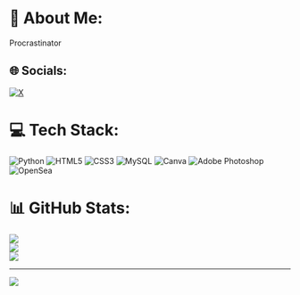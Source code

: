 # 💫 About Me:
Procrastinator


## 🌐 Socials:
[![X](https://img.shields.io/badge/X-black.svg?logo=X&logoColor=white)](https://x.com/khalidhamdi) 

# 💻 Tech Stack:
![Python](https://img.shields.io/badge/python-3670A0?style=for-the-badge&logo=python&logoColor=ffdd54) ![HTML5](https://img.shields.io/badge/html5-%23E34F26.svg?style=for-the-badge&logo=html5&logoColor=white) ![CSS3](https://img.shields.io/badge/css3-%231572B6.svg?style=for-the-badge&logo=css3&logoColor=white) ![MySQL](https://img.shields.io/badge/mysql-%2300000f.svg?style=for-the-badge&logo=mysql&logoColor=white) ![Canva](https://img.shields.io/badge/Canva-%2300C4CC.svg?style=for-the-badge&logo=Canva&logoColor=white) ![Adobe Photoshop](https://img.shields.io/badge/adobe%20photoshop-%2331A8FF.svg?style=for-the-badge&logo=adobe%20photoshop&logoColor=white) ![OpenSea](https://img.shields.io/badge/OpenSea-%232081E2.svg?style=for-the-badge&logo=opensea&logoColor=white)
# 📊 GitHub Stats:
![](https://github-readme-stats.vercel.app/api?username=khalidhamdi7&theme=dark&hide_border=false&include_all_commits=true&count_private=true)<br/>
![](https://github-readme-streak-stats.herokuapp.com/?user=khalidhamdi7&theme=dark&hide_border=false)<br/>
![](https://github-readme-stats.vercel.app/api/top-langs/?username=khalidhamdi7&theme=dark&hide_border=false&include_all_commits=true&count_private=true&layout=compact)

---
[![](https://visitcount.itsvg.in/api?id=khalidhamdi7&icon=0&color=0)](https://visitcount.itsvg.in)

<!-- Proudly created with GPRM ( https://gprm.itsvg.in ) -->
